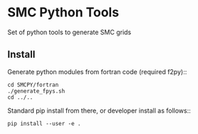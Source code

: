 SMC Python Tools
================

Set of python tools to generate SMC grids

Install
--------

Generate python modules from fortran code (required f2py)::

    cd SMCPY/fortran
    ./generate_fpys.sh
    cd ../..

Standard pip install from there, or developer install as follows::

    pip install --user -e .

